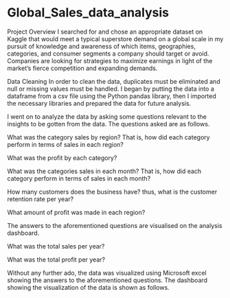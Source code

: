 # Global_Sales_data_analysis

Project Overview
I searched for and chose an appropriate dataset on Kaggle that would meet a typical superstore demand on a global scale in my pursuit of knowledge and awareness of which items, geographies, categories, and consumer segments a company should target or avoid. Companies are looking for strategies to maximize earnings in light of the market’s fierce competition and expanding demands.

Data Cleaning
In order to clean the data, duplicates must be eliminated and null or missing values must be handled. I began by putting the data into a dataframe from a csv file using the Python pandas library, then I imported the necessary libraries and prepared the data for future analysis.

I went on to analyze the data by asking some questions relevant to the insights to be gotten from the data. The questions asked are as follows.

What was the category sales by region? That is, how did each category perform in terms of sales in each region?

What was the profit by each category?

What was the categories sales in each month? That is, how did each category perform in terms of sales in each month?

How many customers does the business have? thus, what is the customer retention rate per year?

What amount of profit was made in each region?

The answers to the aforementioned questions are visualised on the analysis dashboard.

What was the total sales per year?

What was the total profit per year?

Without any further ado, the data was visualized using Microsoft excel showing the answers to the aforementioned questions. The dashboard showing the visualization of the data is shown as follows.
